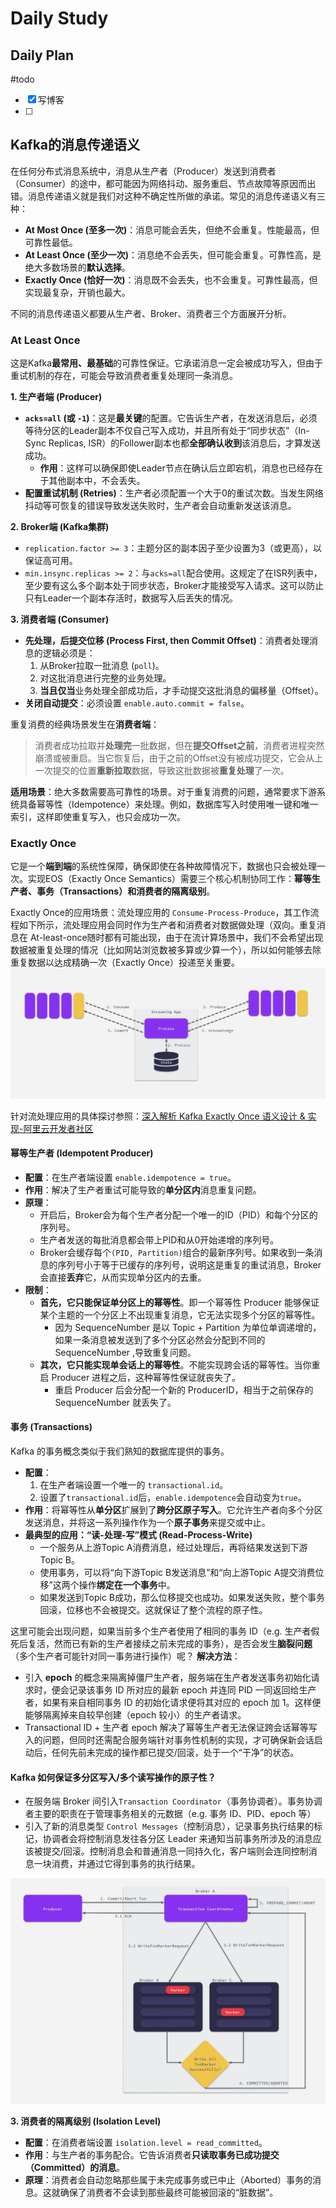 # Daily Study
## Daily Plan
#todo
- [x] 写博客
- [ ] 
## Kafka的消息传递语义

在任何分布式消息系统中，消息从生产者（Producer）发送到消费者（Consumer）的途中，都可能因为网络抖动、服务重启、节点故障等原因而出错。消息传递语义就是我们对这种不确定性所做的承诺。常见的消息传递语义有三种：
- **At Most Once (至多一次)**：消息可能会丢失，但绝不会重复。性能最高，但可靠性最低。
- **At Least Once (至少一次)**：消息绝不会丢失，但可能会重复。可靠性高，是绝大多数场景的**默认选择**。
- **Exactly Once (恰好一次)**：消息既不会丢失，也不会重复。可靠性最高，但实现最复杂，开销也最大。

不同的消息传递语义都要从生产者、Broker、消费者三个方面展开分析。
### At Least Once
这是Kafka**最常用、最基础**的可靠性保证。它承诺消息一定会被成功写入，但由于重试机制的存在，可能会导致消费者重复处理同一条消息。

**1. 生产者端 (Producer)**

- **`acks=all` (或 `-1`)**：这是**最关键**的配置。它告诉生产者，在发送消息后，必须等待分区的Leader副本不仅自己写入成功，并且所有处于“同步状态”（In-Sync Replicas, ISR）的Follower副本也都**全部确认收到**该消息后，才算发送成功。
    - **作用**：这样可以确保即使Leader节点在确认后立即宕机，消息也已经存在于其他副本中，不会丢失。
- **配置重试机制 (Retries)**：生产者必须配置一个大于0的重试次数。当发生网络抖动等可恢复的错误导致发送失败时，生产者会自动重新发送该消息。

**2. Broker端 (Kafka集群)**

- `replication.factor >= 3`：主题分区的副本因子至少设置为3（或更高），以保证高可用。
- `min.insync.replicas >= 2`：与`acks=all`配合使用。这规定了在ISR列表中，至少要有这么多个副本处于同步状态，Broker才能接受写入请求。这可以防止只有Leader一个副本存活时，数据写入后丢失的情况。

**3. 消费者端 (Consumer)**

- **先处理，后提交位移 (Process First, then Commit Offset)**：消费者处理消息的逻辑必须是：
    1. 从Broker拉取一批消息 (`poll`)。
    2. 对这批消息进行完整的业务处理。
    3. **当且仅当**业务处理全部成功后，才手动提交这批消息的偏移量（Offset）。
- **关闭自动提交**：必须设置 `enable.auto.commit = false`。


重复消费的经典场景发生在**消费者端**：

> 消费者成功拉取并**处理完**一批数据，但在**提交Offset之前**，消费者进程突然崩溃或被重启。当它恢复后，由于之前的Offset没有被成功提交，它会从上一次提交的位置**重新拉取**数据，导致这批数据被**重复处理**了一次。

**适用场景**：绝大多数需要高可靠性的场景。对于重复消费的问题，通常要求下游系统具备幂等性（Idempotence）来处理。例如，数据库写入时使用唯一键和唯一索引，这样即使重复写入，也只会成功一次。

### Exactly Once
它是一个**端到端**的系统性保障，确保即使在各种故障情况下，数据也只会被处理一次。实现EOS（Exactly Once Semantics）需要三个核心机制协同工作：**幂等生产者、事务（Transactions）和消费者的隔离级别**。

Exactly Once的应用场景：流处理应用的 `Consume-Process-Produce`，其工作流程如下所示，流处理应用会同时作为生产者和消费者对数据做处理（双向。重复消息在 At-least-once随时都有可能出现，由于在流计算场景中，我们不会希望出现数据被重复处理的情况（比如网站浏览数被多算或少算一个），所以如何能够去除重复数据以达成精确一次（Exactly Once）投递至关重要。
![](attachments/Pasted%20image%2020250619112031.png)

针对流处理应用的具体探讨参照：[深入解析 Kafka Exactly Once 语义设计 & 实现-阿里云开发者社区](https://developer.aliyun.com/article/1172598)

#### 幂等生产者 (Idempotent Producer)
- **配置**：在生产者端设置 `enable.idempotence = true`。
- **作用**：解决了生产者重试可能导致的**单分区内**消息重复问题。
- **原理**：
    - 开启后，Broker会为每个生产者分配一个唯一的ID（PID）和每个分区的序列号。
    - 生产者发送的每批消息都会带上PID和从0开始递增的序列号。
    - Broker会缓存每个`(PID, Partition)`组合的最新序列号。如果收到一条消息的序列号小于等于已缓存的序列号，说明这是重复的重试消息，Broker会直接**丢弃**它，从而实现单分区内的去重。
-  **限制**：
	- **首先，它只能保证单分区上的幂等性**。即一个幂等性 Producer 能够保证某个主题的一个分区上不出现重复消息，它无法实现多个分区的幂等性。
	    - 因为 SequenceNumber 是以 Topic + Partition 为单位单调递增的，如果一条消息被发送到了多个分区必然会分配到不同的 SequenceNumber ,导致重复问题。
	- **其次，它只能实现单会话上的幂等性**。不能实现跨会话的幂等性。当你重启 Producer 进程之后，这种幂等性保证就丧失了。
	    - 重启 Producer 后会分配一个新的 ProducerID，相当于之前保存的 SequenceNumber 就丢失了。

#### 事务 (Transactions)
Kafka 的事务概念类似于我们熟知的数据库提供的事务。

- **配置**：
    1. 在生产者端设置一个唯一的 `transactional.id`。
    2. 设置了`transactional.id`后，`enable.idempotence`会自动变为`true`。
- **作用**：将幂等性从**单分区**扩展到了**跨分区原子写入**。它允许生产者向多个分区发送消息，并将这一系列操作作为一个**原子事务**来提交或中止。
- **最典型的应用：“读-处理-写”模式 (Read-Process-Write)**
    - 一个服务从上游Topic A消费消息，经过处理后，再将结果发送到下游Topic B。
    - 使用事务，可以将“向下游Topic B发送消息”和“向上游Topic A提交消费位移”这两个操作**绑定在一个事务**中。
    - 如果发送到Topic B成功，那么位移提交也成功。如果发送失败，整个事务回滚，位移也不会被提交。这就保证了整个流程的原子性。

这里可能会出现问题，如果当前多个生产者使用了相同的事务 ID（e.g. 生产者假死后复活，然而已有新的生产者接续之前未完成的事务），是否会发生**脑裂问题**（多个生产者可能针对同一事务进行操作）呢？
**解决方法**：
- 引入 **epoch** 的概念来隔离掉僵尸生产者，服务端在生产者发送事务初始化请求时，便会记录该事务 ID 所对应的最新 epoch 并连同 PID 一同返回给生产者，如果有来自相同事务 ID 的初始化请求便将其对应的 epoch 加 1。这样便能够隔离掉来自较早创建（epoch 较小）的生产者请求。
- Transactional ID + 生产者 epoch 解决了幂等生产者无法保证跨会话幂等写入的问题，但同时还需配合服务端针对事务性机制的实现，才可确保新会话启动后，任何先前未完成的操作都已提交/回滚，处于一个“干净”的状态。

#### Kafka 如何保证多分区写入/多个读写操作的原子性？
- 在服务端 Broker 间引入`Transaction Coordinator`（事务协调者）。事务协调者主要的职责在于管理事务相关的元数据（e.g. 事务 ID、PID、epoch 等）
- 引入了新的消息类型 `Control Messages`（控制消息），记录事务执行结果的标记，协调者会将控制消息发往各分区 Leader 来通知当前事务所涉及的消息应该被提交/回滚。控制消息会和普通消息一同持久化，客户端则会连同控制消息一块消费，并通过它得到事务的执行结果。

![](attachments/1750304137847_d.png)

**3. 消费者的隔离级别 (Isolation Level)**

- **配置**：在消费者端设置 `isolation.level = read_committed`。
- **作用**：与生产者的事务配合。它告诉消费者**只读取事务已成功提交（Committed）的消息**。
- **原理**：消费者会自动忽略那些属于未完成事务或已中止（Aborted）事务的消息。这就确保了消费者不会读到那些最终可能被回滚的“脏数据”。

